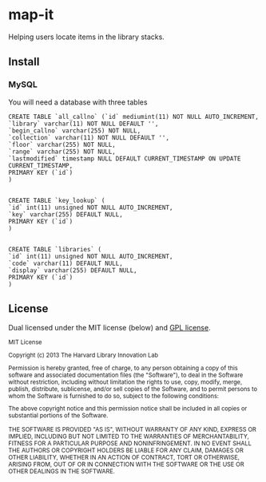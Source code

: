 map-it
======

Helping users locate items in the library stacks.

## Install

### MySQL

You will need a database with three tables

    CREATE TABLE `all_callno` (`id` mediumint(11) NOT NULL AUTO_INCREMENT,
    `library` varchar(11) NOT NULL DEFAULT '',
    `begin_callno` varchar(255) NOT NULL,
    `collection` varchar(11) NOT NULL DEFAULT '',
    `floor` varchar(255) NOT NULL,
    `range` varchar(255) NOT NULL,
    `lastmodified` timestamp NULL DEFAULT CURRENT_TIMESTAMP ON UPDATE CURRENT_TIMESTAMP,
    PRIMARY KEY (`id`)
    )
    

    CREATE TABLE `key_lookup` (
    `id` int(11) unsigned NOT NULL AUTO_INCREMENT,
    `key` varchar(255) DEFAULT NULL,
    PRIMARY KEY (`id`)
    )
    

    CREATE TABLE `libraries` (
    `id` int(11) unsigned NOT NULL AUTO_INCREMENT,
    `code` varchar(11) DEFAULT NULL,
    `display` varchar(255) DEFAULT NULL,
    PRIMARY KEY (`id`)
    )

## License

Dual licensed under the MIT license (below) and [GPL license](http://www.gnu.org/licenses/gpl-3.0.html).

<small>
MIT License

Copyright (c) 2013 The Harvard Library Innovation Lab

Permission is hereby granted, free of charge, to any person obtaining a copy of this software and associated documentation files (the "Software"), to deal in the Software without restriction, including without limitation the rights to use, copy, modify, merge, publish, distribute, sublicense, and/or sell copies of the Software, and to permit persons to whom the Software is furnished to do so, subject to the following conditions:

The above copyright notice and this permission notice shall be included in all copies or substantial portions of the Software.

THE SOFTWARE IS PROVIDED "AS IS", WITHOUT WARRANTY OF ANY KIND, EXPRESS OR IMPLIED, INCLUDING BUT NOT LIMITED TO THE WARRANTIES OF MERCHANTABILITY, FITNESS FOR A PARTICULAR PURPOSE AND NONINFRINGEMENT. IN NO EVENT SHALL THE AUTHORS OR COPYRIGHT HOLDERS BE LIABLE FOR ANY CLAIM, DAMAGES OR OTHER LIABILITY, WHETHER IN AN ACTION OF CONTRACT, TORT OR OTHERWISE, ARISING FROM, OUT OF OR IN CONNECTION WITH THE SOFTWARE OR THE USE OR OTHER DEALINGS IN THE SOFTWARE.
</small>
